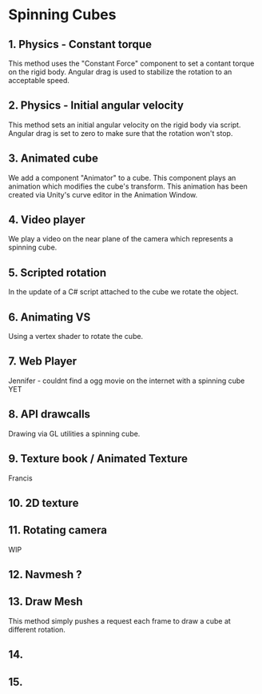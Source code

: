 # Spinning Cubes

## 1. Physics - Constant torque

This method uses the "Constant Force" component to set a contant torque on the rigid body. Angular drag is used to stabilize the rotation to an acceptable speed.

## 2. Physics - Initial angular velocity

This method sets an initial angular velocity on the rigid body via script. Angular drag is set to zero to make sure that the rotation won't stop.

## 3. Animated cube

We add a component "Animator" to a cube. This component plays an animation which modifies the cube's transform. This animation has been created via Unity's curve editor in the Animation Window.

## 4. Video player
We play a video on the near plane of the camera which represents a spinning cube.

## 5. Scripted rotation
In the update of a C# script attached to the cube we rotate the object.

## 6. Animating VS
Using a vertex shader to rotate the cube.

## 7. Web Player
Jennifer - couldnt find a ogg movie on the internet with a spinning cube YET

## 8. API drawcalls
Drawing via GL utilities a spinning cube.

## 9. Texture book / Animated Texture 
Francis

## 10. 2D texture

## 11. Rotating camera
WIP

## 12. Navmesh ?

## 13. Draw Mesh
This method simply pushes a request each frame to draw a cube at different rotation.

## 14. 

## 15. 


